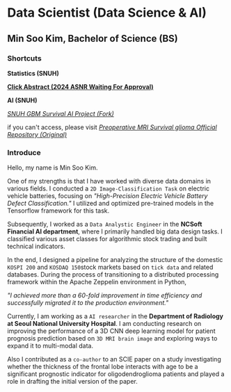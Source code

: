 # Data Scientist (Data Science & AI)

## Min Soo Kim, Bachelor of Science (BS)

### Shortcuts

**Statistics (SNUH)**

<a href="https://github.com/immsk1997/mskim/blob/main/SNUH%20Medical%20AI/GBM%20Survival/Statistics/ASNR%20Abstract.pdf">**Click Abstract (2024 ASNR Waiting For Approval)**</a>


**AI (SNUH)**

<a href="https://github.com/immsk1997/3D_MRI_survival_glioma">*SNUH GBM Survival AI Project (Fork)*</a>

if you can't access, please visit <a href="https://github.com/kyuchoi/3D_MRI_survival_glioma">*Preoperative MRI Survival glioma Official Repository (Original)*</a>

### Introduce

Hello, my name is Min Soo Kim.


One of my strengths is that I have worked with diverse data domains in various fields. I conducted a ```2D Image-Classification Task``` on electric vehicle batteries, focusing on *"High-Precision Electric Vehicle Battery Defect Classification."* I utilized and optimized pre-trained models in the Tensorflow framework for this task.


Subsequently, I worked as a ```Data Analystic Engineer``` in the **NCSoft Financial AI department**, where I primarily handled big data design tasks. I classified various asset classes for algorithmic stock trading and built technical indicators. 


In the end, I designed a pipeline for analyzing the structure of the domestic ```KOSPI 200``` and ```KOSDAQ 150```stock markets based on ```tick data``` and related databases. During the process of transitioning to a distributed processing framework within the Apache Zeppelin environment in Python, 

*"I achieved more than a 60-fold improvement in time efficiency and successfully migrated it to the production environment."*


Currently, I am working as a ```AI researcher``` in the **Department of Radiology at Seoul National University Hospital**. I am conducting research on improving the performance of a 3D CNN deep learning model for patient prognosis prediction based on ```3D MRI brain image``` and exploring ways to expand it to multi-modal data. 


Also I contributed as a ```co-author``` to an SCIE paper on a study investigating whether the thickness of the frontal lobe interacts with age to be a significant prognostic indicator for oligodendroglioma patients and played a role in drafting the initial version of the paper.


